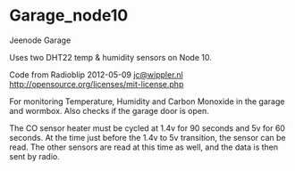 Garage_node10
=============

Jeenode Garage
 
Uses two DHT22 temp & humidity sensors on Node 10.
 
Code from Radioblip
2012-05-09 <jc@wippler.nl> http://opensource.org/licenses/mit-license.php
 
For monitoring Temperature, Humidity and Carbon Monoxide in the garage and wormbox.
Also checks if the garage door is open.
 
The CO sensor heater must be cycled at 1.4v for 90 seconds and 5v for 60 seconds.
At the time just before the 1.4v to 5v transition, the sensor can be read.
The other sensors are read at this time as well, and the data is then sent by radio.
